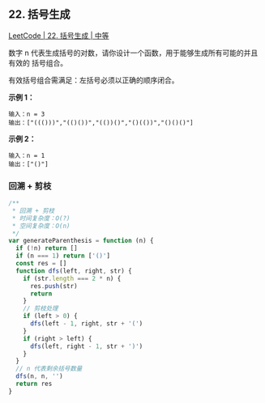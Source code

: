 ## 22. 括号生成

[LeetCode | 22. 括号生成 | 中等](https://leetcode-cn.com/problems/generate-parentheses/)

数字 n 代表生成括号的对数，请你设计一个函数，用于能够生成所有可能的并且 有效的 括号组合。

有效括号组合需满足：左括号必须以正确的顺序闭合。

**示例 1：**

```
输入：n = 3
输出：["((()))","(()())","(())()","()(())","()()()"]
```

**示例 2：**

```
输入：n = 1
输出：["()"]
```

### 回溯 + 剪枝

```js
/**
 * 回溯 + 剪枝
 * 时间复杂度：O(?)
 * 空间复杂度：O(n)
 */
var generateParenthesis = function (n) {
  if (!n) return []
  if (n === 1) return ['()']
  const res = []
  function dfs(left, right, str) {
    if (str.length === 2 * n) {
      res.push(str)
      return
    }
    // 剪枝处理
    if (left > 0) {
      dfs(left - 1, right, str + '(')
    }
    if (right > left) {
      dfs(left, right - 1, str + ')')
    }
  }
  // n 代表剩余括号数量
  dfs(n, n, '')
  return res
}
```
